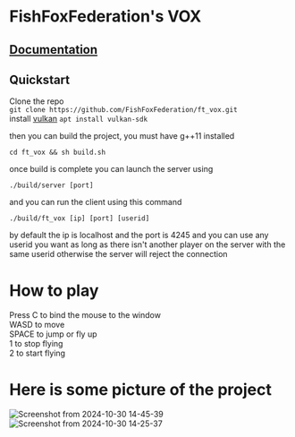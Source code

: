 # FishFoxFederation's VOX

## [Documentation](https://fishfoxfederation.github.io/ft_vox/)

## Quickstart

Clone the repo  
`git clone https://github.com/FishFoxFederation/ft_vox.git`  
install [vulkan](https://vulkan.lunarg.com/sdk/home)
`apt install vulkan-sdk`

then you can build the project, you must have g++11 installed

`cd ft_vox && sh build.sh`

once build is complete you can launch the server using

`./build/server [port]`

and you can run the client using this command

`./build/ft_vox [ip] [port] [userid]`

by default the ip is localhost and the port is 4245
and you can use any userid you want as long as there isn't another player on the server with the same userid otherwise the server will reject the connection

# How to play

Press C to bind the mouse to the window  
WASD to move  
SPACE to jump or fly up  
1 to stop flying  
2 to start flying

# Here is some picture of the project

![Screenshot from 2024-10-30 14-45-39](https://github.com/user-attachments/assets/b21eecd7-1291-424c-8c0c-453ee943454f)
![Screenshot from 2024-10-30 14-25-37](https://github.com/user-attachments/assets/4f133493-d46a-4ea0-a2ca-bf801fb043a1)
